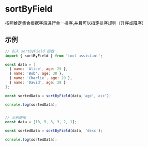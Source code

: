 # sortByField

按照给定集合根据字段进行单一排序,并且可以指定排序规则（升序或降序）

## 示例

```javascript
// 引入 sortByField 函数
import { sortByField } from 'tool-assistant'; 

const data = [
  { name: 'Alice', age: 25 },
  { name: 'Bob', age: 30 },
  { name: 'Charlie', age: 20 },
  { name: 'David', age: 28 }
];

const sortedData = sortByField(data,'age','asc');

console.log(sortedData);


// 示例使用
const data = [10, 5, 8, 3, 2, 1];

const sortedData = sortByField(data, 'desc');

console.log(sortedData);
```
